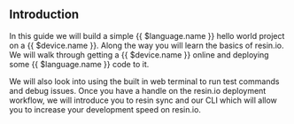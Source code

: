 ## Introduction

In this guide we will build a simple {{ $language.name }} hello world project on a {{ $device.name }}. Along the way you will learn the basics of resin.io. We will walk through getting a {{ $device.name }} online and deploying some {{ $language.name }} code to it.

We will also look into using the built in web terminal to run test commands and debug issues. Once you have a handle on the resin.io deployment workflow, we will introduce you to resin sync and our CLI which will allow you to increase your development speed on resin.io.
